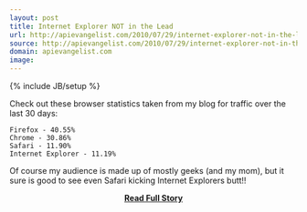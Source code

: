 ```yaml
---
layout: post
title: Internet Explorer NOT in the Lead
url: http://apievangelist.com/2010/07/29/internet-explorer-not-in-the-lead/
source: http://apievangelist.com/2010/07/29/internet-explorer-not-in-the-lead/
domain: apievangelist.com
image: 
---
```

{% include JB/setup %}<p>Check out these browser statistics taken from my blog for traffic over the last 30 days:

	Firefox - 40.55%
	Chrome - 30.86%
	Safari - 11.90%
	Internet Explorer - 11.19%

Of course my audience is made up of mostly geeks (and my mom), but it sure is good to see even Safari kicking Internet Explorers butt!!</p>
<center><p><a href="http://apievangelist.com/2010/07/29/internet-explorer-not-in-the-lead/" style='padding:25px; font-sze:18px; font-weight: bold;'>Read Full Story</a></p></center>
